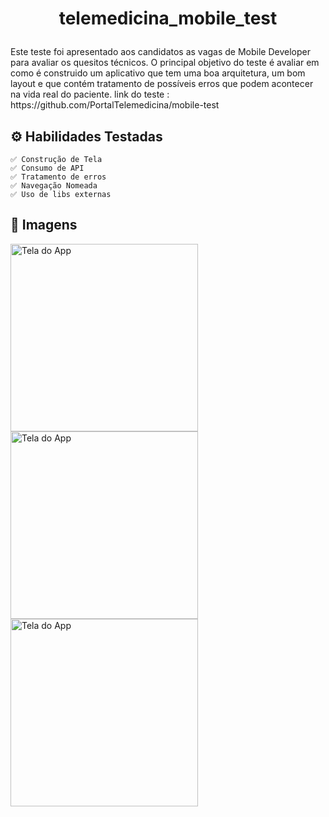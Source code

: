# <p align="center"> telemedicina_mobile_test
<p> Este teste foi apresentado aos candidatos as vagas de Mobile Developer para avaliar os quesitos técnicos.
O principal objetivo do teste é avaliar em como é construido um aplicativo que tem uma boa arquitetura, 
um bom layout e que contém tratamento de possíveis erros que podem acontecer na vida real do paciente.
link do teste : https://github.com/PortalTelemedicina/mobile-test
<p align="center">

## ⚙️ Habilidades Testadas

    ✅ Construção de Tela
    ✅ Consumo de API
    ✅ Tratamento de erros
    ✅ Navegação Nomeada
    ✅ Uso de libs externas

## 📱 Imagens

<p float="left">
<img src="https://media4.giphy.com/media/v1.Y2lkPTc5MGI3NjExdW40MGQ0c2kyNTV6MnRzOWJob2NpMWdham82cmNrenQwN240emdzMCZlcD12MV9pbnRlcm5hbF9naWZfYnlfaWQmY3Q9Zw/2q9RpJlZO2m7Uz9JT7/giphy.gif" alt="Tela do App" width="300"/>
<img src="https://imgur.com/a/65r6Xo3" alt="Tela do App" width="300"/>
<img src="https://imgur.com/a/Wshg7e2" alt="Tela do App" width="300"/>
</p>
